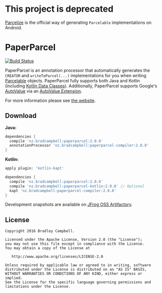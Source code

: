 # This project is deprecated
 
[Parcelize](https://kotlinlang.org/docs/tutorials/android-plugin.html#parcelable-implementations-generator) is the official way of generating `Parcelable` implementations on Android. 

# PaperParcel

[![Build Status](https://travis-ci.org/grandstaish/paperparcel.svg?branch=master)](https://travis-ci.org/grandstaish/paperparcel)

PaperParcel is an annotation processor that automatically generates the `CREATOR` and `writeToParcel(...)` implementations for you when writing [Parcelable](http://developer.android.com/intl/es/reference/android/os/Parcelable.html) objects. PaperParcel fully supports both Java and Kotlin (including [Kotlin Data Classes](https://kotlinlang.org/docs/reference/data-classes.html)). Additionally, PaperParcel supports Google's [AutoValue](https://github.com/google/auto/tree/master/value) via an [AutoValue Extension](http://jakewharton.com/presentation/2016-03-08-ny-android-meetup/).

For more information please see [the website](http://grandstaish.github.io/paperparcel/).

## Download

**Java:**

```groovy
dependencies {
  compile 'nz.bradcampbell:paperparcel:2.0.8'
  annotationProcessor 'nz.bradcampbell:paperparcel-compiler:2.0.8'
}
```

**Kotlin:**
```groovy
apply plugin: 'kotlin-kapt'

dependencies {
  compile 'nz.bradcampbell:paperparcel:2.0.8'
  compile 'nz.bradcampbell:paperparcel-kotlin:2.0.8' // Optional
  kapt 'nz.bradcampbell:paperparcel-compiler:2.0.8'
}
```

Development snapshots are available on [JFrog OSS Artifactory](https://oss.jfrog.org/oss-snapshot-local).

## License
    Copyright 2016 Bradley Campbell.
    
    Licensed under the Apache License, Version 2.0 (the "License");
    you may not use this file except in compliance with the License.
    You may obtain a copy of the License at

       http://www.apache.org/licenses/LICENSE-2.0

    Unless required by applicable law or agreed to in writing, software
    distributed under the License is distributed on an "AS IS" BASIS,
    WITHOUT WARRANTIES OR CONDITIONS OF ANY KIND, either express or implied.
    See the License for the specific language governing permissions and
    limitations under the License.
